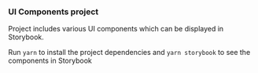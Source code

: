### UI Components project

Project includes various UI components which can be displayed in Storybook.

Run ```yarn``` to install the project dependencies and ```yarn storybook``` to see the components in Storybook
